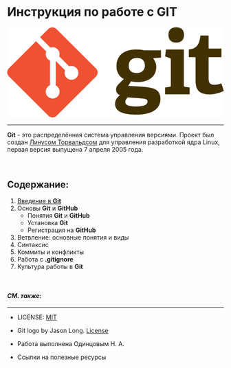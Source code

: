 # **Инструкция по работе с GIT**
![git-logo](640px-Git-logo.svg.png)

---


**Git** - это распределённая система управления версиями. Проект был создан [Линусом Торвальдсом](https://ru.wikipedia.org/wiki/%D0%A2%D0%BE%D1%80%D0%B2%D0%B0%D0%BB%D1%8C%D0%B4%D1%81,_%D0%9B%D0%B8%D0%BD%D1%83%D1%81) для управления разработкой ядра Linux, первая версия выпущена 7 апреля 2005 года.

&nbsp;

## Содержание:

1. [Введение в **Git**](paragraph_1.md)
2. Основы **Git** и **GitHub**
   + Понятия **Git** и **GitHub**
   + Установка **Git**
   + Регистрация на **GitHub**
3. Ветвление: основные понятия и виды
4. Синтаксис
5. Коммиты и конфликты
6. Работа с  **.gitignore** 
7. Культура работы в **Git**



&nbsp;


#### ***СМ. также***:
___
+ LICENSE: [MIT](/license.md)

+ Git logo by Jason Long. [License](http://git-scm.com/downloads/logos)
+ Работа выполнена Одинцовым Н. А.
+ Ссылки на полезные ресурсы